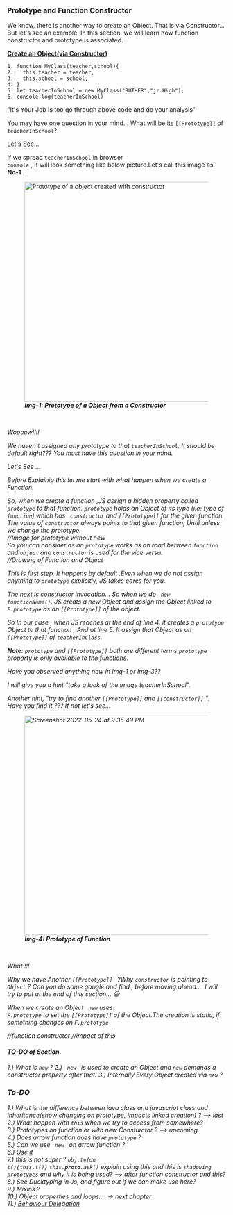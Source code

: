 ### Prototype and Function Constructor
We know, there is another way to create an Object. That is via Constructor... But let's see an example. In this section, we will learn how function constructor and prototype is associated.


<ins>__Create an Object(via Constructor)__</ins> <br/>


    1. function MyClass(teacher,school){
    2.   this.teacher = teacher;
    3.   this.school = school;
    4. }
    5. let teacherInSchool = new MyClass("RUTHER","jr.High");
    6. console.log(teacherInSchool) 

"It's Your Job is too go through above code and do your analysis"

You may have one question in your mind... What will be its <code>[[Prototype]]</code> of <code>teacherInSchool</code>?

Let's See...

If we spread <code>teacherInSchool</code> in browser <code> console</code> , It will look something like below picture.Let's call this image as **No-1** .

<figure >
<img width="506" alt="Prototype of a object created with constructor" src="https://user-images.githubusercontent.com/30550365/170083900-0aee5567-21e3-46eb-a68e-678f2d12dcad.png" style="max-width: 100%;justify-content:center;">
  <figcaption > <b><i>Img-1: Prototype of a Object from a Constructor<i> </b></figcaption>
 </figure>
  </p>
<br/>
  
Woooow!!!!

We haven't assigned any prototype to that <code>teacherInSchool</code>. It should be default right???  You must have this question in your mind.

Let's See ...

Before Explainig this let me start with what happen when we create a Function.

So, when we create a function ,JS assign a hidden property called <code>prototype</code> to that function. <code>prototype</code>  holds an Object of its type (i.e; type of <code> function</code>) which has <code> constructor</code> and <code>[[Prototype]]</code> for the given function. The value of <code>constructor</code> always points to that given function, Until unless we change the prototype.<br/>
//Image for prototype without new 
<br/>
So you can consider as an <code>prototype</code> works as an road between <code>function</code> and <code>object</code> and <code>constructor</code> is used for the vice versa.<br/>
//Drawing of Function and Object 
  
This is first step. It happens by default .Even when we do not assign anything to <code>prototype</code> explicitly, JS takes cares for you.
 
The next is constructor invocation...
  So when we do <code> new functionName()</code>. JS creats a new Object and assign the Object linked to <code> F.prototype</code> as an <code>[[Prototype]]</code> of the object.
  
  So In our case , when JS reaches at the end of line 4. it creates a <code>prototype</code> Object to that function , And at line 5. It assign that Object as an <code>[[Prototype]]</code> of <code>teacherInClass</code>.
  
**Note**: <code>prototype</code> and <code>[[Prototype]]</code> both are different terms.<code>prototype</code> property is only available to the functions.

Have you observed anything new in Img-1 or Img-3?? 

I will give you a hint "take a look of the image teacherInSchool".

Another hint, "try to find another <code>[[Prototype]]</code> and <code>[[constructor]]</code> ".
Have you find it ??? If not let's see...

<figure >
<img width="506" alt="Screenshot 2022-05-24 at 9 35 49 PM" src="https://user-images.githubusercontent.com/30550365/170101470-34962a51-6c5c-4cc3-bf7d-3e369517fb2c.png">
  <figcaption > <b><i>Img-4: Prototype of Function<i> </b></figcaption>
 </figure>
  </p>
<br/>
  
What !!! 

  Why we have Another <code>[[Prototype]] </code> ?Why <code>constructor</code> is pointing to <code>Object</code> ? 
  Can you do some google and find , before moving ahead....
  I will try to put at the end of this section... 😃


When we create an Object <code> new</code> uses <code> F.prototype</code> to set the <code>[[Prototype]]</code> of the Object.The creation is static, if something changes on <code>F.prototype</code>

    

//function constructor
//impact of this

#### TO-DO of Section.
1.) What is <code>new</code> ?
2.) <code> new </code> is used to create an Object and <code>new</code> demands a constructor property after that.
3.) Internally Every Object created via <code>new</code> ?

### To-DO
1.) What is the difference between java class and javascript class and inheritance(show changing on prototype, impacts linked creation) ?  --> last <br/>
2.) What happen with <code>this</code> when we try to access from somewhere?  <br/>
3.) Prototypes on function or with new Consturctor ? --> upcoming <br/>
4.) Does arrow function does have <code>prototype</code> ? <br/>
5.) Can we use <code> new </code> on arrow function ?  <br/>
6.) [Use it](https://developer.mozilla.org/en-US/docs/Web/JavaScript/Reference/Global_Objects/Object/proto) <br/>
7.) this is not super ? <code>obj.t=fun t(){this.t()}</code> <code>this.__proto__.ask()</code> explain using this and this is <code>shadowing prototypes</code> and why it is being used? --> after function constructor and this? <br/>
8.) See Ducktyping in Js, and figure out if we can make use here? <br/>
9.) Mixins ? <br/>
10.) Object properties and loops....  -> next chapter <br/>
11.) [Behaviour Delegation](https://www.google.com/search?q=Delgation+oriented+design+i+js&rlz=1C5GCEM_enIN1006IN1006&ei=8teHYpPgHcLTz7sP4fGemA0&ved=0ahUKEwiTod_21O73AhXC6XMBHeG4B9MQ4dUDCA4&uact=5&oq=Delgation+oriented+design+i+js&gs_lcp=Cgdnd3Mtd2l6EAMyBwghEAoQoAEyCAghEB4QFhAdOgcIABBHELADOhQIABDqAhC0AhCKAxC3AxDUAxDlAjoFCC4QkQI6BQgAEJECOgsIABCABBCxAxCDAToFCAAQgAQ6CAguELEDEIMBOhEILhCABBCxAxCDARDHARDRAzoFCC4QgAQ6CwguEIAEEMcBEKMCOgQIABBDOgoILhDHARDRAxBDOhAILhCxAxDHARCjAhDUAhBDOggILhCABBCxAzoLCC4QgAQQxwEQrwE6CggAELEDEIMBEAo6BwguELEDEAo6CAguEIAEENQCOg0ILhCxAxCDARDUAhAKOgQIABAKOgkIABAKEEYQ_wE6BwgAELEDEAo6BwgAELEDEEM6BAgAEA06BggAEA0QCjoGCAAQHhAWOggIABAeEA8QFjoICAAQHhAIEA06CggAEB4QDxAIEA06BggAEB4QDToICAAQHhANEAU6CgghEB4QDxAWEB1KBAhBGABKBAhGGABQxgJYlU5g0k9oAnABeAKAAZYCiAHVRZIBBzAuMTAuMzGYAQCgAQGwAQrIAQjAAQE&sclient=gws-wiz) <br/>
